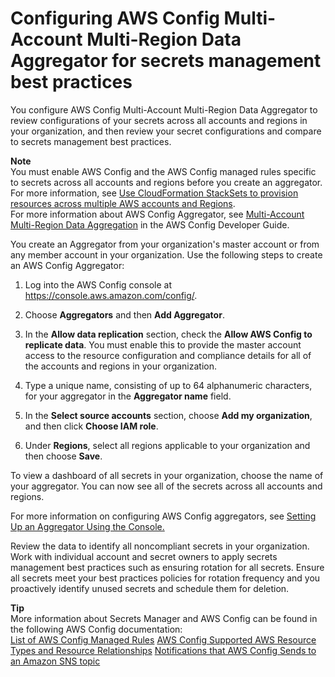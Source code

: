 # Configuring AWS Config Multi\-Account Multi\-Region Data Aggregator for secrets management best practices<a name="configure-awsconfig-aggregator"></a>

You configure AWS Config Multi\-Account Multi\-Region Data Aggregator to review configurations of your secrets across all accounts and regions in your organization, and then review your secret configurations and compare to secrets management best practices\. 

**Note**  
You must enable AWS Config and the AWS Config managed rules specific to secrets across all accounts and regions before you create an aggregator\. For more information, see [Use CloudFormation StackSets to provision resources across multiple AWS accounts and Regions](http://aws.amazon.com/blogs/aws/use-cloudformation-stacksets-to-provision-resources-across-multiple-aws-accounts-and-regions)\.  
For more information about AWS Config Aggregator, see [Multi\-Account Multi\-Region Data Aggregation](https://docs.aws.amazon.com/config/latest/developerguide/aggregate-data.html) in the AWS Config Developer Guide\.

You create an Aggregator from your organization's master account or from any member account in your organization\. Use the following steps to create an AWS Config Aggregator:

1. Log into the AWS Config console at [https://console\.aws\.amazon\.com/config/](https://console.aws.amazon.com/config/)\.

1. Choose **Aggregators** and then **Add Aggregator**\.

1. In the **Allow data replication** section, check the **Allow AWS Config to replicate data**\. You must enable this to provide the master account access to the resource configuration and compliance details for all of the accounts and regions in your organization\.

1. Type a unique name, consisting of up to 64 alphanumeric characters, for your aggregator in the **Aggregator name** field\.

1. In the **Select source accounts** section, choose **Add my organization**, and then click **Choose IAM role**\. 

1. Under **Regions**, select all regions applicable to your organization and then choose **Save**\.

To view a dashboard of all secrets in your organization, choose the name of your aggregator\. You can now see all of the secrets across all accounts and regions\.

For more information on configuring AWS Config aggregators, see [Setting Up an Aggregator Using the Console\. ](https://docs.aws.amazon.com/config/latest/developerguide/setup-aggregator-console.html)

Review the data to identify all noncompliant secrets in your organization\. Work with individual account and secret owners to apply secrets management best practices such as ensuring rotation for all secrets\. Ensure all secrets meet your best practices policies for rotation frequency and you proactively identify unused secrets and schedule them for deletion\.

**Tip**  
More information about Secrets Manager and AWS Config can be found in the following AWS Config documentation:  
[List of AWS Config Managed Rules](https://docs.aws.amazon.com/config/latest/developerguide/managed-rules-by-aws-config.html)
[AWS Config Supported AWS Resource Types and Resource Relationships](https://docs.aws.amazon.com/config/latest/developerguide/resource-config-reference.html)
[Notifications that AWS Config Sends to an Amazon SNS topic](https://docs.aws.amazon.com/config/latest/developerguide/notifications-for-AWS-Config.html)